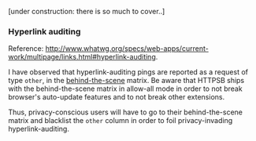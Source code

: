 [under construction: there is so much to cover..]

### Hyperlink auditing

Reference: <http://www.whatwg.org/specs/web-apps/current-work/multipage/links.html#hyperlink-auditing>.

I have observed that hyperlink-auditing pings are reported as a request of type `other`, in the [behind-the-scene](/gorhill/httpswitchboard/wiki/Behind-the-scene-requests) matrix. Be aware that HTTPSB ships with the behind-the-scene matrix in allow-all mode in order to not break browser's auto-update features and to not break other extensions.

Thus, privacy-conscious users will have to go to their behind-the-scene matrix and blacklist the `other` column in order to foil privacy-invading hyperlink-auditing.